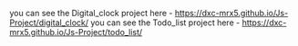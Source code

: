 you can see the Digital_clock project here - https://dxc-mrx5.github.io/Js-Project/digital_clock/
you can see the Todo_list project here - https://dxc-mrx5.github.io/Js-Project/todo_list/
